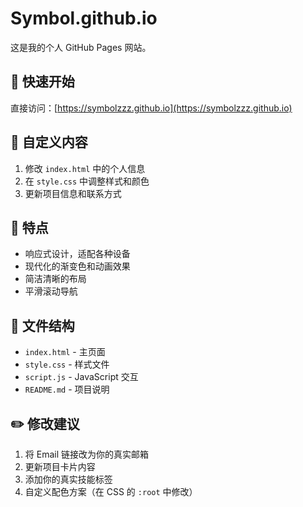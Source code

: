 # Symbol.github.io

这是我的个人 GitHub Pages 网站。

## 🚀 快速开始

直接访问：[https://symbolzzz.github.io](https://symbolzzz.github.io)

## 📝 自定义内容

1. 修改 `index.html` 中的个人信息
2. 在 `style.css` 中调整样式和颜色
3. 更新项目信息和联系方式

## 🎨 特点

- 响应式设计，适配各种设备
- 现代化的渐变色和动画效果
- 简洁清晰的布局
- 平滑滚动导航

## 📂 文件结构

- `index.html` - 主页面
- `style.css` - 样式文件
- `script.js` - JavaScript 交互
- `README.md` - 项目说明

## ✏️ 修改建议

1. 将 Email 链接改为你的真实邮箱
2. 更新项目卡片内容
3. 添加你的真实技能标签
4. 自定义配色方案（在 CSS 的 `:root` 中修改）